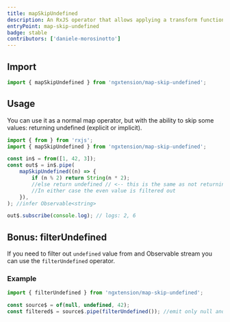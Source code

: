 ```yaml
---
title: mapSkipUndefined
description: An RxJS operator that allows applying a transform function to each value of the observable in (same as map), but with the ability to skip (filter out) some values if the function explicitly returns undefined or simply doesn't return anything for same code-path (implicit return undefined).
entryPoint: map-skip-undefined
badge: stable
contributors: ['daniele-morosinotto']
---
```


## Import

```ts
import { mapSkipUndefined } from 'ngxtension/map-skip-undefined';
```

## Usage

You can use it as a normal map operator, but with the ability to skip some values: returning undefined (explicit or implicit).

```ts
import { from } from 'rxjs';
import { mapSkipUndefined } from 'ngxtension/map-skip-undefined';

const in$ = from([1, 42, 3]);
const out$ = in$.pipe(
	mapSkipUndefined((n) => {
		if (n % 2) return String(n * 2);
		//else return undefined // <-- this is the same as not returning anything!
		//In either case the even value is filtered out
	}),
); //infer Observable<string>

out$.subscribe(console.log); // logs: 2, 6
```

## Bonus: filterUndefined

If you need to filter out `undefined` value from and Observable stream you can use the `filterUndefined` operator.

### Example

```ts
import { filterUndefined } from 'ngxtension/map-skip-undefined';

const source$ = of(null, undefined, 42);
const filtered$ = source$.pipe(filterUndefined()); //emit only null and 42
```
